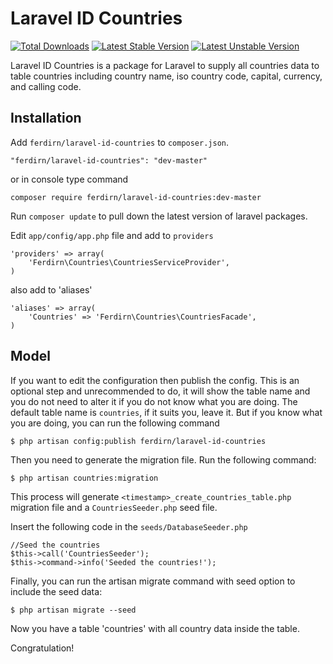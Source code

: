 # Laravel ID Countries

[![Total Downloads](https://poser.pugx.org/ferdirn/laravel-id-countries/downloads.svg)](https://packagist.org/packages/ferdirn/laravel-id-countries)
[![Latest Stable Version](https://poser.pugx.org/ferdirn/laravel-id-countries/v/stable.svg)](https://packagist.org/packages/ferdirn/laravel-id-countries)
[![Latest Unstable Version](https://poser.pugx.org/ferdirn/laravel-id-countries/v/unstable.svg)](https://packagist.org/packages/ferdirn/laravel-id-countries)

Laravel ID Countries is a package for Laravel to supply all countries data to table countries including country name, iso country code, capital, currency, and calling code.


## Installation

Add `ferdirn/laravel-id-countries` to `composer.json`.

    "ferdirn/laravel-id-countries": "dev-master"

or in console type command

    composer require ferdirn/laravel-id-countries:dev-master

Run `composer update` to pull down the latest version of laravel packages.

Edit `app/config/app.php` file and add to `providers`

    'providers' => array(
        'Ferdirn\Countries\CountriesServiceProvider',
    )

also add to 'aliases'

    'aliases' => array(
        'Countries' => 'Ferdirn\Countries\CountriesFacade',
    )


## Model

If you want to edit the configuration then publish the config. This is an optional step and unrecommended to do, it will show the table name and you do not need to alter it if you do not know what you are doing. The default table name is `countries`, if it suits you, leave it. But if you know what you are doing, you can run the following command

    $ php artisan config:publish ferdirn/laravel-id-countries


Then you need to generate the migration file. Run the following command:

    $ php artisan countries:migration

This process will generate `<timestamp>_create_countries_table.php` migration file and a `CountriesSeeder.php` seed file.

Insert the following code in the `seeds/DatabaseSeeder.php`

    //Seed the countries
    $this->call('CountriesSeeder');
    $this->command->info('Seeded the countries!');

Finally, you can run the artisan migrate command with seed option to include the seed data:

    $ php artisan migrate --seed

Now you have a table 'countries' with all country data inside the table.

Congratulation!